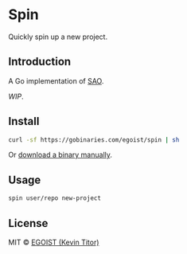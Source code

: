 # Spin

Quickly spin up a new project.

## Introduction

A Go implementation of [SAO](https://github.com/saojs/sao).

_WIP_.

## Install

```bash
curl -sf https://gobinaries.com/egoist/spin | sh
```

Or [download a binary manually](https://github.com/egoist/spin/releases).

## Usage

```bash
spin user/repo new-project
```

## License

MIT &copy; [EGOIST (Kevin Titor)](https://egoist.sh)
